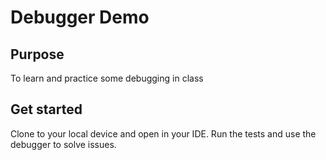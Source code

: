 # Debugger Demo

## Purpose

To learn and practice some debugging in class

## Get started

Clone to your local device and open in your IDE.
Run the tests and use the debugger to solve issues.

